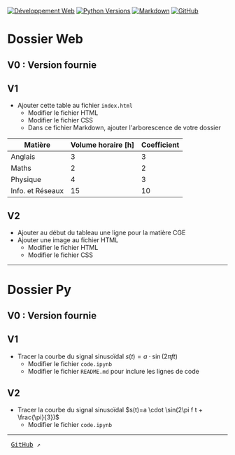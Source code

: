 <!-- filepath: /Users/kamalboudjelaba/Desktop/GIT_V/readme2.md -->
[![Développement Web](https://img.shields.io/badge/HTML-CSS-yellow)](https://www.w3.org/)
[![Python Versions](https://img.shields.io/badge/Python-3-blue)](https://www.python.org/)
[![Markdown](https://img.shields.io/badge/Markdown-191970)](https://www.carnus.fr/)
[![GitHub](https://img.shields.io/badge/GitHub-git-fd5800)](https://www.carnus.fr/)

# Dossier Web

## V0 : Version fournie

## V1
- Ajouter cette table au fichier `index.html`
  - Modifier le fichier HTML
  - Modifier le fichier CSS
  - Dans ce fichier Markdown, ajouter l'arborescence de votre dossier

| Matière           | Volume horaire [h] | Coefficient |
|-------------------|--------------------|-------------|
| Anglais           | 3                  | 3           |
| Maths             | 2                  | 2           |
| Physique          | 4                  | 3           |
| Info. et Réseaux  | 15                 | 10          |

## V2
- Ajouter au début du tableau une ligne pour la matière CGE
- Ajouter une image au fichier HTML
  - Modifier le fichier HTML
  - Modifier le fichier CSS

---

# Dossier Py

## V0 : Version fournie

## V1
- Tracer la courbe du signal sinusoïdal $s(t)=a \cdot \sin(2\pi f t)$
  - Modifier le fichier `code.ipynb`
  - Modifier le fichier `README.md` pour inclure les lignes de code

## V2
- Tracer la courbe du signal sinusoïdal $s(t)=a \cdot \sin(2\pi f t + \frac{\pi}{3})$
  - Modifier le fichier `code.ipynb`

---

<kbd> [GitHub](https://github.com/boudjelaba) ↗️ </kbd>